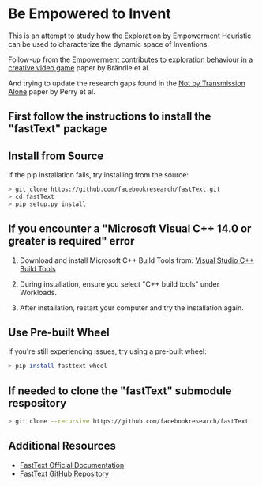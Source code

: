 # Be Empowered to Invent

This is an attempt to study how the Exploration by Empowerment Heuristic can be used to characterize the dynamic space of Inventions. 

Follow-up from the [Empowerment contributes to exploration behaviour in a creative video game](https://www.nature.com/articles/s41562-023-01661-2) paper by Brändle et al.

And trying to update the research gaps found in the [Not by Transmission Alone](https://royalsocietypublishing.org/doi/epdf/10.1098/rstb.2020.0049) paper  by Perry et al. 

## First follow the instructions to install the "fastText" package

## Install from Source

If the pip installation fails, try installing from the source:

   ```bash
   > git clone https://github.com/facebookresearch/fastText.git
   > cd fastText
   > pip setup.py install
   ```

## If you encounter a "Microsoft Visual C++ 14.0 or greater is required" error

1. Download and install Microsoft C++ Build Tools from:
   [Visual Studio C++ Build Tools](https://visualstudio.microsoft.com/visual-cpp-build-tools/)

2. During installation, ensure you select "C++ build tools" under Workloads.

3. After installation, restart your computer and try the installation again.

## Use Pre-built Wheel

If you're still experiencing issues, try using a pre-built wheel:

```bash
> pip install fasttext-wheel
```

## If needed to clone the "fastText" submodule respository

```bash
> git clone --recursive https://github.com/facebookresearch/fastText
```

## Additional Resources

- [FastText Official Documentation](https://fasttext.cc/)
- [FastText GitHub Repository](https://github.com/facebookresearch/fastText)
